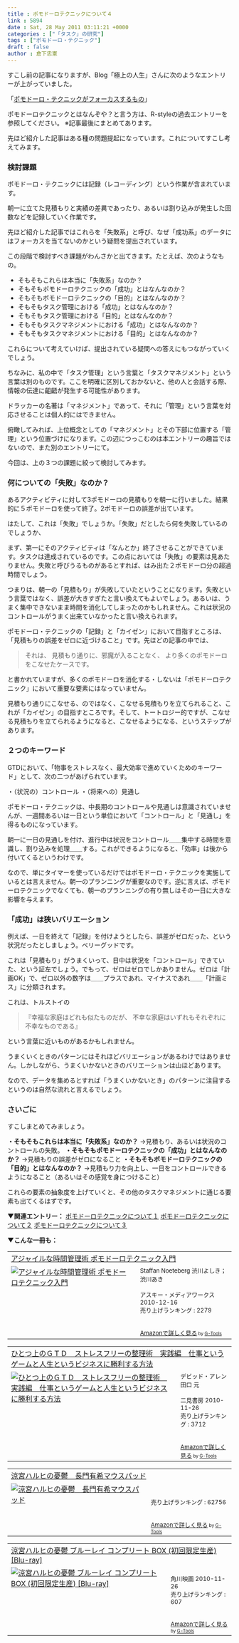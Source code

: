 ```yaml
---
title : ポモドーロテクニックについて４
link : 5894
date : Sat, 28 May 2011 03:11:21 +0000
categories : ["「タスク」の研究"]
tags : ["ポモドーロ・テクニック"]
draft : false
author : 倉下忠憲
---
```


すこし前の記事になりますが、Blog「極上の人生」さんに次のようなエントリーが上がっていました。

「<a href="http://kawairi.jp/weblog/vita/201104142190">ポモドーロ・テクニックがフォーカスするもの</a>」

ポモドーロテクニックとはなんぞや？と言う方は、R-styleの過去エントリーを参照してください。
※記事最後にまとめてあります。

先ほど紹介した記事はある種の問題提起になっています。これについてすこし考えてみます。

<h3>検討課題</h3>
ポモドーロ・テクニックには記録（レコーディング）という作業が含まれています。

朝一に立てた見積もりと実績の差異であったり、あるいは割り込みが発生した回数などを記録していく作業です。

先ほど紹介した記事ではこれらを「失敗系」と呼び、なぜ「成功系」のデータにはフォーカスを当てないのかという疑問を提出されています。

この段階で検討すべき課題がわんさかと出てきます。たとえば、次のようなもの。

<ul>
	<li>そもそもこれらは本当に「失敗系」なのか？</li>
	<li>そもそもポモドーロテクニックの「成功」とはなんなのか？</li>
	<li>そもそもポモドーロテクニックの「目的」とはなんなのか？</li>
	<li>そもそもタスク管理における「成功」とはなんなのか？</li>
	<li>そもそもタスク管理における「目的」とはなんなのか？</li>
	<li>そもそもタスクマネジメントにおける「成功」とはなんなのか？</li>
	<li>そもそもタスクマネジメントにおける「目的」とはなんなのか？</li>
</ul>



これらについて考えていけば、提出されている疑問への答えにもつながっていくでしょう。

ちなみに、私の中で「タスク管理」という言葉と「タスクマネジメント」という言葉は別のものです。ここを明確に区別しておかないと、他の人と会話する際、情報の伝達に齟齬が発生する可能性があります。

ドラッカーの名著は「マネジメント」であって、それに「管理」という言葉を対応させることは個人的にはできません。

俯瞰してみれば、上位概念としての「マネジメント」とその下部に位置する「管理」という位置づけになります。この辺につっこむのは本エントリーの趣旨ではないので、また別のエントリーにて。

今回は、上の３つの課題に絞って検討してみます。
<h3>何についての「失敗」なのか？</h3>
あるアクティビティに対して3ポモドーロの見積もりを朝一に行いました。結果的に５ポモドーロを使って終了。2ポモドーロの誤差が出ています。

はたして、これは「失敗」でしょうか。「失敗」だとしたら何を失敗しているのでしょうか、

まず、第一にそのアクティビティは「なんとか」終了させることができています。タスクは達成されているのです。この点においては「失敗」の要素は見あたりません。失敗と呼びうるものがあるとすれば、はみ出た２ポモドーロ分の超過時間でしょう。

つまりは、朝一の「見積もり」が失敗していたということになります。失敗という言葉ではなく、誤差が大きすぎたと言い換えてもよいでしょう。あるいは、うまく集中できないまま時間を消化してしまったのかもしれません。これは状況のコントロールがうまく出来ていなかったと言い換えられます。

ポモドーロ・テクニックの「記録」と「カイゼン」において目指すところは、「見積もりの誤差をゼロに近づけること」です。先ほどの記事の中では、

<blockquote>
それは、
見積もり通りに、邪魔が入ることなく、
より多くのポモドーロをこなせたケースです。
</blockquote>

と書かれていますが、多くのポモドーロを消化する・しないは「ポモドーロテクニック」において重要な要素にはなっていません。

見積もり通りにこなせる、のではなく、こなせる見積もりを立てられること、これが「カイゼン」の目指すところです。そして、トートロジー的ですが、こなせる見積もりを立てられるようになると、こなせるようになる、というステップがあります。

<h3>２つのキーワード</h3>
GTDにおいて、「物事をストレスなく、最大効率で進めていくためのキーワード」として、次の二つがあげられています。

・（状況の）コントロール
・（将来への）見通し

ポモドーロ・テクニックは、中長期のコントロールや見通しは意識されていませんが、一週間あるいは一日という単位において「コントロール」と「見通し」を得るものになっています。

朝一に一日の見通しを付け、進行中は状況をコントロール＿＿集中する時間を意識し、割り込みを処理＿＿する。これができるようになると、「効率」は後から付いてくるというわけです。

なので、単にタイマーを使っているだけではポモドーロ・テクニックを実施しているとは言えません。朝一のプランニングが重要なのです。逆に言えば、ポモドーロテクニックでなくても、朝一のプランニングの有り無しはその一日に大きな影響を与えます。

<h3>「成功」は狭いバリエーション</h3>
例えば、一日を終えて「記録」を付けようとしたら、誤差がゼロだった、という状況だったとしましょう。ベリーグッドです。

これは「見積もり」がうまくいって、日中は状況を「コントロール」できていた、という証左でしょう。でもって、ゼロはゼロでしかありません。ゼロは「計画OK」で、ゼロ以外の数字は＿＿プラスであれ、マイナスであれ＿＿「計画ミス」に分類されます。

これは、トルストイの

<blockquote>
『幸福な家庭はどれも似たものだが、
不幸な家庭はいずれもそれぞれに不幸なものである』
</blockquote>

という言葉に近いものがあるかもしれません。

うまくいくときのパターンにはそれほどバリエーションがあるわけではありません。しかしながら、うまくいかないときのバリエーションは山ほどあります。

なので、データを集めるとすれば「うまくいかないとき」のパターンに注目するというのは自然な流れと言えるでしょう。

<h3>さいごに</h3>
すこしまとめてみましょう。

<strong>・そもそもこれらは本当に「失敗系」なのか？</strong>
→見積もり、あるいは状況のコントロールの失敗。
<strong>
・そもそもポモドーロテクニックの「成功」とはなんなのか？</strong>
→見積もりの誤差がゼロになること
<strong>
・そもそもポモドーロテクニックの「目的」とはなんなのか？</strong>
→見積もり力を向上し、一日をコントロールできるようになること（あるいはその感覚を身につけること）

これらの要素の抽象度を上げていくと、その他のタスクマネジメントに通じる要素も出てくるはずです。

<strong>▼関連エントリー：</strong>
<a href="https://rashita.net/blog/?p=5565">ポモドーロテクニックについて１</a>
<a href="https://rashita.net/blog/?p=5568">ポモドーロテクニックについて２</a>
<a href="https://rashita.net/blog/?p=5572">ポモドーロテクニックについて３</a>

<strong>▼こんな一冊も：</strong>
<table  border="0" cellpadding="5"><tr><td colspan="2"><a href="http://www.amazon.co.jp/%E3%82%A2%E3%82%B8%E3%83%A3%E3%82%A4%E3%83%AB%E3%81%AA%E6%99%82%E9%96%93%E7%AE%A1%E7%90%86%E8%A1%93-%E3%83%9D%E3%83%A2%E3%83%89%E3%83%BC%E3%83%AD%E3%83%86%E3%82%AF%E3%83%8B%E3%83%83%E3%82%AF%E5%85%A5%E9%96%80-Staffan-Noeteberg/dp/4048689525%3FSubscriptionId%3D15SMZCTB9V8NGR2TW082%26tag%3Drashita1000-22%26linkCode%3Dxm2%26camp%3D2025%26creative%3D165953%26creativeASIN%3D4048689525" target="_top">アジャイルな時間管理術 ポモドーロテクニック入門</a><img src="http://www.assoc-amazon.jp/e/ir?t=rashita1000-22&l=ur2&o=9" width="1" height="1" style="border: none;" alt="" /></td></tr><tr><td valign="top"><a href="http://www.amazon.co.jp/%E3%82%A2%E3%82%B8%E3%83%A3%E3%82%A4%E3%83%AB%E3%81%AA%E6%99%82%E9%96%93%E7%AE%A1%E7%90%86%E8%A1%93-%E3%83%9D%E3%83%A2%E3%83%89%E3%83%BC%E3%83%AD%E3%83%86%E3%82%AF%E3%83%8B%E3%83%83%E3%82%AF%E5%85%A5%E9%96%80-Staffan-Noeteberg/dp/4048689525%3FSubscriptionId%3D15SMZCTB9V8NGR2TW082%26tag%3Drashita1000-22%26linkCode%3Dxm2%26camp%3D2025%26creative%3D165953%26creativeASIN%3D4048689525" target="_top"><img src="http://ecx.images-amazon.com/images/I/51ByQvQe1%2BL._SL160_.jpg" border="0" alt="アジャイルな時間管理術 ポモドーロテクニック入門" /></a></td><td valign="top"><font size="-1">Staffan Noeteberg 渋川よしき； 渋川あき <br /><br />アスキー・メディアワークス  2010-12-16<br />売り上げランキング : 2279<br /><br /><br /><a href="http://www.amazon.co.jp/%E3%82%A2%E3%82%B8%E3%83%A3%E3%82%A4%E3%83%AB%E3%81%AA%E6%99%82%E9%96%93%E7%AE%A1%E7%90%86%E8%A1%93-%E3%83%9D%E3%83%A2%E3%83%89%E3%83%BC%E3%83%AD%E3%83%86%E3%82%AF%E3%83%8B%E3%83%83%E3%82%AF%E5%85%A5%E9%96%80-Staffan-Noeteberg/dp/4048689525%3FSubscriptionId%3D15SMZCTB9V8NGR2TW082%26tag%3Drashita1000-22%26linkCode%3Dxm2%26camp%3D2025%26creative%3D165953%26creativeASIN%3D4048689525" target="_top">Amazonで詳しく見る</a></font><font size="-2"> by <a href="http://www.goodpic.com/mt/aws/index.html" >G-Tools</a></font></td></tr></table>

<table  border="0" cellpadding="5"><tr><td colspan="2"><a href="http://www.amazon.co.jp/%E3%81%B2%E3%81%A8%E3%81%A4%E4%B8%8A%E3%81%AE%EF%BC%A7%EF%BC%B4%EF%BC%A4-%E3%82%B9%E3%83%88%E3%83%AC%E3%82%B9%E3%83%95%E3%83%AA%E3%83%BC%E3%81%AE%E6%95%B4%E7%90%86%E8%A1%93-%E5%AE%9F%E8%B7%B5%E7%B7%A8-%E4%BB%95%E4%BA%8B%E3%81%A8%E3%81%84%E3%81%86%E3%82%B2%E3%83%BC%E3%83%A0%E3%81%A8%E4%BA%BA%E7%94%9F%E3%81%A8%E3%81%84%E3%81%86%E3%83%93%E3%82%B8%E3%83%8D%E3%82%B9%E3%81%AB%E5%8B%9D%E5%88%A9%E3%81%99%E3%82%8B%E6%96%B9%E6%B3%95-%E3%83%87%E3%83%93%E3%83%83%E3%83%89%E3%83%BB%E3%82%A2%E3%83%AC%E3%83%B3/dp/4576101714%3FSubscriptionId%3D15SMZCTB9V8NGR2TW082%26tag%3Drashita1000-22%26linkCode%3Dxm2%26camp%3D2025%26creative%3D165953%26creativeASIN%3D4576101714" target="_top">ひとつ上のＧＴＤ　ストレスフリーの整理術　実践編　仕事というゲームと人生というビジネスに勝利する方法</a><img src="http://www.assoc-amazon.jp/e/ir?t=rashita1000-22&l=ur2&o=9" width="1" height="1" style="border: none;" alt="" /></td></tr><tr><td valign="top"><a href="http://www.amazon.co.jp/%E3%81%B2%E3%81%A8%E3%81%A4%E4%B8%8A%E3%81%AE%EF%BC%A7%EF%BC%B4%EF%BC%A4-%E3%82%B9%E3%83%88%E3%83%AC%E3%82%B9%E3%83%95%E3%83%AA%E3%83%BC%E3%81%AE%E6%95%B4%E7%90%86%E8%A1%93-%E5%AE%9F%E8%B7%B5%E7%B7%A8-%E4%BB%95%E4%BA%8B%E3%81%A8%E3%81%84%E3%81%86%E3%82%B2%E3%83%BC%E3%83%A0%E3%81%A8%E4%BA%BA%E7%94%9F%E3%81%A8%E3%81%84%E3%81%86%E3%83%93%E3%82%B8%E3%83%8D%E3%82%B9%E3%81%AB%E5%8B%9D%E5%88%A9%E3%81%99%E3%82%8B%E6%96%B9%E6%B3%95-%E3%83%87%E3%83%93%E3%83%83%E3%83%89%E3%83%BB%E3%82%A2%E3%83%AC%E3%83%B3/dp/4576101714%3FSubscriptionId%3D15SMZCTB9V8NGR2TW082%26tag%3Drashita1000-22%26linkCode%3Dxm2%26camp%3D2025%26creative%3D165953%26creativeASIN%3D4576101714" target="_top"><img src="http://ecx.images-amazon.com/images/I/51rqNl71s%2BL._SL160_.jpg" border="0" alt="ひとつ上のＧＴＤ　ストレスフリーの整理術　実践編　仕事というゲームと人生というビジネスに勝利する方法" /></a></td><td valign="top"><font size="-1">デビッド・アレン 田口 元 <br /><br />二見書房  2010-11-26<br />売り上げランキング : 3712<br /><br /><br /><a href="http://www.amazon.co.jp/%E3%81%B2%E3%81%A8%E3%81%A4%E4%B8%8A%E3%81%AE%EF%BC%A7%EF%BC%B4%EF%BC%A4-%E3%82%B9%E3%83%88%E3%83%AC%E3%82%B9%E3%83%95%E3%83%AA%E3%83%BC%E3%81%AE%E6%95%B4%E7%90%86%E8%A1%93-%E5%AE%9F%E8%B7%B5%E7%B7%A8-%E4%BB%95%E4%BA%8B%E3%81%A8%E3%81%84%E3%81%86%E3%82%B2%E3%83%BC%E3%83%A0%E3%81%A8%E4%BA%BA%E7%94%9F%E3%81%A8%E3%81%84%E3%81%86%E3%83%93%E3%82%B8%E3%83%8D%E3%82%B9%E3%81%AB%E5%8B%9D%E5%88%A9%E3%81%99%E3%82%8B%E6%96%B9%E6%B3%95-%E3%83%87%E3%83%93%E3%83%83%E3%83%89%E3%83%BB%E3%82%A2%E3%83%AC%E3%83%B3/dp/4576101714%3FSubscriptionId%3D15SMZCTB9V8NGR2TW082%26tag%3Drashita1000-22%26linkCode%3Dxm2%26camp%3D2025%26creative%3D165953%26creativeASIN%3D4576101714" target="_top">Amazonで詳しく見る</a></font><font size="-2"> by <a href="http://www.goodpic.com/mt/aws/index.html" >G-Tools</a></font></td></tr></table>

<table  border="0" cellpadding="5"><tr><td colspan="2"><a href="http://www.amazon.co.jp/%E4%BA%AC%E9%83%BD%E3%82%A2%E3%83%8B%E3%83%A1%E3%83%BC%E3%82%B7%E3%83%A7%E3%83%B3-%E6%B6%BC%E5%AE%AE%E3%83%8F%E3%83%AB%E3%83%92%E3%81%AE%E6%86%82%E9%AC%B1-%E9%95%B7%E9%96%80%E6%9C%89%E5%B8%8C%E3%83%9E%E3%82%A6%E3%82%B9%E3%83%91%E3%83%83%E3%83%89/dp/B002ALHFC8%3FSubscriptionId%3D15SMZCTB9V8NGR2TW082%26tag%3Drashita1000-22%26linkCode%3Dxm2%26camp%3D2025%26creative%3D165953%26creativeASIN%3DB002ALHFC8" target="_top">涼宮ハルヒの憂鬱　長門有希マウスパッド</a><img src="http://www.assoc-amazon.jp/e/ir?t=rashita1000-22&l=ur2&o=9" width="1" height="1" style="border: none;" alt="" /></td></tr><tr><td valign="top"><a href="http://www.amazon.co.jp/%E4%BA%AC%E9%83%BD%E3%82%A2%E3%83%8B%E3%83%A1%E3%83%BC%E3%82%B7%E3%83%A7%E3%83%B3-%E6%B6%BC%E5%AE%AE%E3%83%8F%E3%83%AB%E3%83%92%E3%81%AE%E6%86%82%E9%AC%B1-%E9%95%B7%E9%96%80%E6%9C%89%E5%B8%8C%E3%83%9E%E3%82%A6%E3%82%B9%E3%83%91%E3%83%83%E3%83%89/dp/B002ALHFC8%3FSubscriptionId%3D15SMZCTB9V8NGR2TW082%26tag%3Drashita1000-22%26linkCode%3Dxm2%26camp%3D2025%26creative%3D165953%26creativeASIN%3DB002ALHFC8" target="_top"><img src="http://ecx.images-amazon.com/images/I/51ShMOw30cL._SL160_.jpg" border="0" alt="涼宮ハルヒの憂鬱　長門有希マウスパッド" /></a></td><td valign="top"><font size="-1"><br />  <br />売り上げランキング : 62756<br /><br /><br /><a href="http://www.amazon.co.jp/%E4%BA%AC%E9%83%BD%E3%82%A2%E3%83%8B%E3%83%A1%E3%83%BC%E3%82%B7%E3%83%A7%E3%83%B3-%E6%B6%BC%E5%AE%AE%E3%83%8F%E3%83%AB%E3%83%92%E3%81%AE%E6%86%82%E9%AC%B1-%E9%95%B7%E9%96%80%E6%9C%89%E5%B8%8C%E3%83%9E%E3%82%A6%E3%82%B9%E3%83%91%E3%83%83%E3%83%89/dp/B002ALHFC8%3FSubscriptionId%3D15SMZCTB9V8NGR2TW082%26tag%3Drashita1000-22%26linkCode%3Dxm2%26camp%3D2025%26creative%3D165953%26creativeASIN%3DB002ALHFC8" target="_top">Amazonで詳しく見る</a></font><font size="-2"> by <a href="http://www.goodpic.com/mt/aws/index.html" >G-Tools</a></font></td></tr></table>

<table  border="0" cellpadding="5"><tr><td colspan="2"><a href="http://www.amazon.co.jp/%E6%B6%BC%E5%AE%AE%E3%83%8F%E3%83%AB%E3%83%92%E3%81%AE%E6%86%82%E9%AC%B1-%E3%83%96%E3%83%AB%E3%83%BC%E3%83%AC%E3%82%A4-%E3%82%B3%E3%83%B3%E3%83%97%E3%83%AA%E3%83%BC%E3%83%88-%E5%88%9D%E5%9B%9E%E9%99%90%E5%AE%9A%E7%94%9F%E7%94%A3-Blu-ray/dp/B003UTS85C%3FSubscriptionId%3D15SMZCTB9V8NGR2TW082%26tag%3Drashita1000-22%26linkCode%3Dxm2%26camp%3D2025%26creative%3D165953%26creativeASIN%3DB003UTS85C" target="_top">涼宮ハルヒの憂鬱 ブルーレイ コンプリート BOX (初回限定生産) [Blu-ray]</a><img src="http://www.assoc-amazon.jp/e/ir?t=rashita1000-22&l=ur2&o=9" width="1" height="1" style="border: none;" alt="" /></td></tr><tr><td valign="top"><a href="http://www.amazon.co.jp/%E6%B6%BC%E5%AE%AE%E3%83%8F%E3%83%AB%E3%83%92%E3%81%AE%E6%86%82%E9%AC%B1-%E3%83%96%E3%83%AB%E3%83%BC%E3%83%AC%E3%82%A4-%E3%82%B3%E3%83%B3%E3%83%97%E3%83%AA%E3%83%BC%E3%83%88-%E5%88%9D%E5%9B%9E%E9%99%90%E5%AE%9A%E7%94%9F%E7%94%A3-Blu-ray/dp/B003UTS85C%3FSubscriptionId%3D15SMZCTB9V8NGR2TW082%26tag%3Drashita1000-22%26linkCode%3Dxm2%26camp%3D2025%26creative%3D165953%26creativeASIN%3DB003UTS85C" target="_top"><img src="http://ecx.images-amazon.com/images/I/514cEpegXlL._SL160_.jpg" border="0" alt="涼宮ハルヒの憂鬱 ブルーレイ コンプリート BOX (初回限定生産) [Blu-ray]" /></a></td><td valign="top"><font size="-1"><br />角川映画  2010-11-26<br />売り上げランキング : 607<br /><br /><br /><a href="http://www.amazon.co.jp/%E6%B6%BC%E5%AE%AE%E3%83%8F%E3%83%AB%E3%83%92%E3%81%AE%E6%86%82%E9%AC%B1-%E3%83%96%E3%83%AB%E3%83%BC%E3%83%AC%E3%82%A4-%E3%82%B3%E3%83%B3%E3%83%97%E3%83%AA%E3%83%BC%E3%83%88-%E5%88%9D%E5%9B%9E%E9%99%90%E5%AE%9A%E7%94%9F%E7%94%A3-Blu-ray/dp/B003UTS85C%3FSubscriptionId%3D15SMZCTB9V8NGR2TW082%26tag%3Drashita1000-22%26linkCode%3Dxm2%26camp%3D2025%26creative%3D165953%26creativeASIN%3DB003UTS85C" target="_top">Amazonで詳しく見る</a></font><font size="-2"> by <a href="http://www.goodpic.com/mt/aws/index.html" >G-Tools</a></font></td></tr></table>
